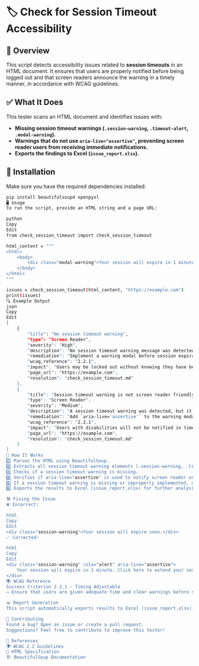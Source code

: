 # 🏷️ Check for Session Timeout Accessibility  

## 📌 Overview  
This script detects accessibility issues related to **session timeouts** in an HTML document. It ensures that users are properly notified before being logged out and that screen readers announce the warning in a timely manner, in accordance with WCAG guidelines.  

## ✅ What It Does  
This tester scans an HTML document and identifies issues with:  
- **Missing session timeout warnings (`.session-warning`, `.timeout-alert`, `.modal-warning`).**  
- **Warnings that do not use `aria-live="assertive"`, preventing screen reader users from receiving immediate notifications.**  
- **Exports the findings to Excel (`issue_report.xlsx`).**  

## 🚀 Installation  
Make sure you have the required dependencies installed:  

```sh
pip install beautifulsoup4 openpyxl
🖥️ Usage
To run the script, provide an HTML string and a page URL:

python
Copy
Edit
from check_session_timeout import check_session_timeout

html_content = """
<html>
    <body>
        <div class="modal-warning">Your session will expire in 1 minute.</div>
    </body>
</html>
"""

issues = check_session_timeout(html_content, "https://example.com")
print(issues)
🔍 Example Output
json
Copy
Edit
[
    {
        "title": "No session timeout warning",
        "type": "Screen Reader",
        "severity": "High",
        "description": "No session timeout warning message was detected before expiration. Screen reader users may be logged out without prior notice.",
        "remediation": "Implement a warning modal before session expiration with `aria-live='assertive'` so that users are properly notified.",
        "wcag_reference": "2.2.1",
        "impact": "Users may be locked out without knowing they have been logged out.",
        "page_url": "https://example.com",
        "resolution": "check_session_timeout.md"
    },
    {
        "title": "Session timeout warning is not screen reader friendly",
        "type": "Screen Reader",
        "severity": "Medium",
        "description": "A session timeout warning was detected, but it does not use `aria-live='assertive'`, which prevents it from being immediately announced to screen reader users.",
        "remediation": "Add `aria-live='assertive'` to the warning modal or alert.",
        "wcag_reference": "2.2.1",
        "impact": "Users with disabilities will not be notified in time about session expiration.",
        "page_url": "https://example.com",
        "resolution": "check_session_timeout.md"
    }
]
📂 How It Works
1️⃣ Parses the HTML using BeautifulSoup.
2️⃣ Extracts all session timeout warning elements (.session-warning, .timeout-alert, .modal-warning).
3️⃣ Checks if a session timeout warning is missing.
4️⃣ Verifies if aria-live="assertive" is used to notify screen reader users.
5️⃣ If a session timeout warning is missing or improperly implemented, an issue is flagged.
6️⃣ Exports the results to Excel (issue_report.xlsx) for further analysis.

🛠️ Fixing the Issue
❌ Incorrect:

html
Copy
Edit
<div class="session-warning">Your session will expire soon.</div>
✅ Corrected:

html
Copy
Edit
<div class="session-warning" role="alert" aria-live="assertive">
    Your session will expire in 1 minute. Click here to extend your session.
</div>
📚 WCAG Reference
Success Criterion 2.2.1 - Timing Adjustable
→ Ensure that users are given adequate time and clear warnings before session expiration.

📊 Report Generation
This script automatically exports results to Excel (issue_report.xlsx), making it easy to review and track accessibility issues.

📢 Contributing
Found a bug? Open an issue or create a pull request.
Suggestions? Feel free to contribute to improve this tester!

🔗 References
🌍 WCAG 2.2 Guidelines
📖 HTML Specification
🏗 BeautifulSoup Documentation
